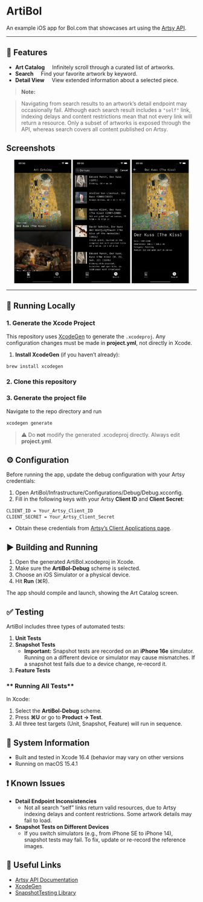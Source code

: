 # ArtiBol

An example iOS app for Bol.com that showcases art using the [Artsy API](https://developers.artsy.net/docs).

---
## 🎨 Features

- **Art Catalog**  
  Infinitely scroll through a curated list of artworks.
- **Search**  
  Find your favorite artwork by keyword.
- **Detail View**  
  View extended information about a selected piece.

> **Note:**  

> Navigating from search results to an artwork’s detail endpoint may occasionally fail. Although each search result includes a `"self"` link, indexing delays and content restrictions mean that not every link will return a resource. Only a subset of artworks is exposed through the API, whereas search covers all content published on Artsy.

## Screenshots

<p align="center">
  <img src="Screenshots/screenshot_1.png" alt="Catalog" width="30%">
  <img src="Screenshots/screenshot_2.png" alt="Search" width="30%">
  <img src="Screenshots/screenshot_3.png" alt="Detail" width="30%">
</p>

---
## 🚀 Running Locally

### 1. Generate the Xcode Project

This repository uses [XcodeGen](https://github.com/yonaskolb/XcodeGen) to generate the `.xcodeproj`. Any configuration changes must be made in **project.yml**, not directly in Xcode.

1. **Install XcodeGen** (if you haven’t already):  

```bash
brew install xcodegen
```

### 2. Clone this repository

### 3. Generate the project file

Navigate to the repo directory and run

```bash
xcodegen generate
```

> ⚠️ Do **not** modify the generated .xcodeproj directly. Always edit **project.yml**.

## **⚙️ Configuration**

Before running the app, update the debug configuration with your Artsy credentials:

1. Open ArtiBol/Infrastructure/Configurations/Debug/Debug.xcconfig.
2. Fill in the following keys with your Artsy **Client ID** and **Client Secret**:

```
CLIENT_ID = Your_Artsy_Client_ID
CLIENT_SECRET = Your_Artsy_Client_Secret
```
 - Obtain these credentials from [Artsy’s Client Applications page](https://developers.artsy.net/client_applications).

## **▶️ Building and Running**

1. Open the generated ArtiBol.xcodeproj in Xcode.
2. Make sure the **ArtiBol-Debug** scheme is selected.
3. Choose an iOS Simulator or a physical device.
4. Hit **Run** (⌘R).
    
The app should compile and launch, showing the Art Catalog screen.

## **✅ Testing**

ArtiBol includes three types of automated tests:

1. **Unit Tests**
2. **Snapshot Tests**
    - **Important:** Snapshot tests are recorded on an **iPhone 16e** simulator. Running on a different device or simulator may cause mismatches. If a snapshot test fails due to a device change, re-record it.
3. **Feature Tests**

### ** Running All Tests**

In Xcode:

1. Select the **ArtiBol-Debug** scheme.    
2. Press **⌘U** or go to **Product → Test**.
3. All three test targets (Unit, Snapshot, Feature) will run in sequence.

## **📠 System Information**
- Built and tested in Xcode 16.4 (behavior may vary on other versions
- Running on macOS 15.4.1

## **❗ Known Issues**

- **Detail Endpoint Inconsistencies**
    - Not all search “self” links return valid resources, due to Artsy indexing delays and content restrictions. Some artwork details may fail to load.
- **Snapshot Tests on Different Devices**
    - If you switch simulators (e.g., from iPhone SE to iPhone 14), snapshot tests may fail. To fix, update or re-record the reference images.

## **🔗 Useful Links**

- [Artsy API Documentation](https://developers.artsy.net/docs)
- [XcodeGen](https://github.com/yonaskolb/XcodeGen)
- [SnapshotTesting Library](https://github.com/pointfreeco/swift-snapshot-testing)
